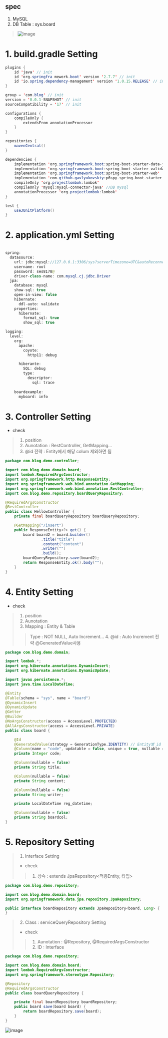 ## spec
1. MySQL
2. DB Table : sys.board 
>![image](https://user-images.githubusercontent.com/60438691/212249394-bf1ad11f-6189-49ea-8971-c85f20b81c41.png)


# 1. build.gradle Setting
```java
plugins {
	id 'java' // init
	id 'org.springfra mework.boot' version '2.7.7' // init
	id 'io.spring.dependency-management' version '1.0.15.RELEASE' // init
}

group = 'com.blog' // init
version = '0.0.1-SNAPSHOT' // init
sourceCompatibility = '17' // init

configurations {
	compileOnly {
		extendsFrom annotationProcessor
	}
}

repositories {
	mavenCentral()
}

dependencies {
	implementation 'org.springframework.boot:spring-boot-starter-data-jpa' // JPA
	implementation 'org.springframework.boot:spring-boot-starter-validation'
	implementation 'org.springframework.boot:spring-boot-starter-web'
	implementation 'com.github.gavlyukovskiy:p6spy-spring-boot-starter:1.7.1' // DB value view
	compileOnly 'org.projectlombok:lombok'
	compileOnly 'mysql:mysql-connector-java' //DB mysql
	annotationProcessor 'org.projectlombok:lombok'
}

test {
	useJUnitPlatform()
}


```

# 2. application.yml Setting
```java

spring:
  datasource:
    url: jdbc:mysql://127.0.0.1:3306/sys?serverTimezone=UTC&autoReconnect=true&useSSL=false
    username: root
    password: ses8178@
    driver-class-name: com.mysql.cj.jdbc.Driver
  jpa:
    database: mysql
    show-sql: true
    open-in-view: false
    hibernate:
      ddl-auto: validate
    properties:
      hibernate:
        format_sql: true
        show_sql: true

logging:
  level:
    org:
      apache:
        coyote:
          http11: debug

      hiberante:
        SQL: debug
        type:
          descriptor:
            sql: trace
            
    boardexample:
      myboard: info
```

# 3. Controller Setting
- check
> 1. position
> 2. Aunotation : RestController, GetMapping...
> 3. @id 전략 : Entity에서 해당 colum 제외하면 됨
```java
package com.blog.demo.controller;

import com.blog.demo.domain.board;
import lombok.RequiredArgsConstructor;
import org.springframework.http.ResponseEntity;
import org.springframework.web.bind.annotation.GetMapping;
import org.springframework.web.bind.annotation.RestController;
import com.blog.demo.repository.boardQueryRepository;

@RequiredArgsConstructor
@RestController
public class HellowController {
    private final boardQueryRepository boardQueryRepository;

    @GetMapping("/insert")
    public ResponseEntity<?> get() {
        board board2 = board.builder()
                .title("title")
                .content("content")
                .writer("")
                .build();
        boardQueryRepository.save(board2);
        return ResponseEntity.ok().body("");
    }
}
```

# 4. Entity Setting
- check
> 1. position
> 2. Aunotation 
> 3. Mapping : Entity & Table
>> Type : NOT NULL, Auto Increment...
>> 4. @id : Auto Increment 전략 @GeneratedValue사용
```java
package com.blog.demo.domain;

import lombok.*;
import org.hibernate.annotations.DynamicInsert;
import org.hibernate.annotations.DynamicUpdate;

import javax.persistence.*;
import java.time.LocalDateTime;

@Entity
@Table(schema = "sys", name = "board")
@DynamicInsert
@DynamicUpdate
@Getter
@Builder
@NoArgsConstructor(access = AccessLevel.PROTECTED)
@AllArgsConstructor(access = AccessLevel.PRIVATE)
public class board {

    @Id
    @GeneratedValue(strategy = GenerationType.IDENTITY) // Entity별 id use
    @Column(name = "code", updatable = false, unique = true, nullable = false)
    private Integer code;

    @Column(nullable = false)
    private String title;

    @Column(nullable = false)
    private String content;

    @Column(nullable = false)
    private String writer;

    private LocalDateTime reg_datetime;

    @Column(nullable = false)
    private String boardcol;
}
```

# 5. Repository Setting
> 1. Interface Setting 
> - check
>> 1. 상속 : extends JpaRepository<적용Entity, 타입>
```java
package com.blog.demo.repository;

import com.blog.demo.domain.board;
import org.springframework.data.jpa.repository.JpaRepository;

public interface boardRepository extends JpaRepository<board, Long> {
}
```
> 2. Class : serviceQueryRepository Setting 
> - check
>> 1. Aunotation : @Repository, @RequiredArgsConstructor
>> 2. ID : Interface 
```java
package com.blog.demo.repository;

import com.blog.demo.domain.board;
import lombok.RequiredArgsConstructor;
import org.springframework.stereotype.Repository;

@Repository
@RequiredArgsConstructor
public class boardQueryRepository {

    private final boardRepository boardRepository;
    public board save(board board) {
        return boardRepository.save(board);
    }
}
```
![image](https://user-images.githubusercontent.com/60438691/212249120-1d2b618a-3823-4585-a387-c0bc8574c065.png)
